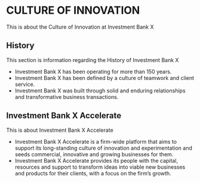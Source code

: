 # CULTURE OF INNOVATION

This is about the Culture of Innovation at Investment Bank X

## History

This section is information regarding the History of Investment Bank X

- Investment Bank X has been operating for more than 150 years.
- Investment Bank X has been defined by a culture of teamwork and client service.
- Investment Bank X was built through solid and enduring relationships and transformative business transactions.

## Investment Bank X Accelerate

This is about Investment Bank X Accelerate

- Investment Bank X Accelerate is a firm-wide platform that aims to support its long-standing culture of innovation and experimentation and seeds commercial, innovative and growing businesses for them.
- Investment Bank X Accelerate provides its people with the capital, resources and support to transform ideas into viable new businesses and products for their clients, with a focus on the firm’s growth.